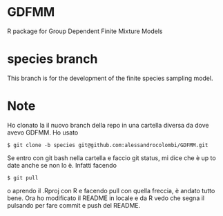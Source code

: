 # GDFMM
R package for Group Dependent Finite Mixture Models

# species branch
This branch is for the development of the finite species sampling model. 

# Note
Ho clonato la il nuovo branch della repo in una cartella diversa da dove avevo GDFMM. Ho usato
```shell
$ git clone -b species git@github.com:alessandrocolombi/GDFMM.git
```
Se entro con git bash nella cartella e faccio git status, mi dice che è up to date anche se non lo è. Infatti facendo 
```shell
$ git pull
```
o aprendo il .Rproj con R e facendo pull con quella freccia, è andato tutto bene. Ora ho modificato il README in locale
e da R vedo che segna il pulsando per fare commit e push del README.
